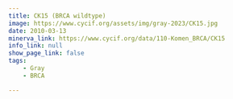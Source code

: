 ```yaml
---
title: CK15 (BRCA wildtype)
image: https://www.cycif.org/assets/img/gray-2023/CK15.jpg
date: 2010-03-13
minerva_link: https://www.cycif.org/data/110-Komen_BRCA/CK15
info_link: null
show_page_link: false
tags:
    - Gray
    - BRCA

---
```


